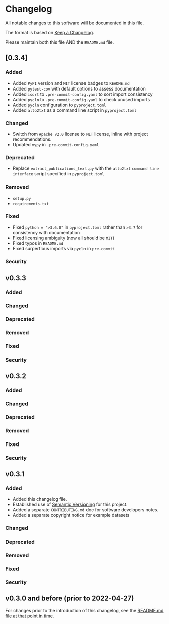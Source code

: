 # Changelog
All notable changes to this software will be documented in this file.

The format is based on [Keep a Changelog](https://keepachangelog.com/en/1.0.0/).

Please maintain both this file AND the `README.md` file.

## [0.3.4]

### Added
 * Added `PyPI` version and `MIT` license badges to `README.md`
 * Added `pytest-cov` with default options to assess documentation
 * Added `isort` to `.pre-commit-config.yaml` to sort import consistency
 * Added `pycln` to  `.pre-commit-config.yaml` to check unused imports
 * Added `pycln` configuration to `pyproject.toml`
 * Added `alto2txt` as a command line script in `pyproject.toml`

### Changed
 * Switch from `Apache v2.0` license to `MIT` license, inline with project recommendations.
 * Updated `mypy` in `.pre-commit-config.yaml`

### Deprecated
 * Replace `extract_publications_text.py` with the `alto2txt` `command line interface` script specified in `pyproject.toml`

### Removed
 * `setup.py`
 * `requirements.txt`

### Fixed

 * Fixed `python = ">3.6.0"` in `pyproject.toml` rather than `>3.7` for consistency with documentation
 * Fixed licensing ambiguity (now all should be `MIT`)
 * Fixed typos in `README.md`
 * Fixed surperflous imports via `pycln` in `pre-commit`

### Security

## v0.3.3

### Added

### Changed

### Deprecated

### Removed

### Fixed

### Security

## v0.3.2

### Added

### Changed

### Deprecated

### Removed

### Fixed

### Security

## v0.3.1

### Added
 * Added this changelog file.
 * Established use of [Semantic Versioning](https://semver.org/spec/v2.0.0.html) for this project.
 * Added a separate `CONTRIBUTING.md` doc for software developers notes.
 * Added a separate copyright notice for example datasets

### Changed

### Deprecated

### Removed

### Fixed

### Security

## v0.3.0 and before (prior to 2022-04-27)

For changes prior to the introduction of this changelog, see the [README.md file at that point in time](https://github.com/Living-with-machines/alto2txt/blob/54dc404ab60943c38d2e4c27a4e080cc24d4e8da/README.md).
